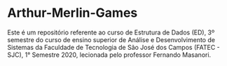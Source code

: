 # Arthur-Merlin-Games
Este é um repositório referente ao curso de Estrutura de Dados (ED), 3º semestre do curso de ensino superior de Análise e Desenvolvimento de Sistemas da Faculdade de Tecnologia de São José dos Campos (FATEC - SJC), 1° Semestre 2020, lecionada pelo professor Fernando Masanori.
